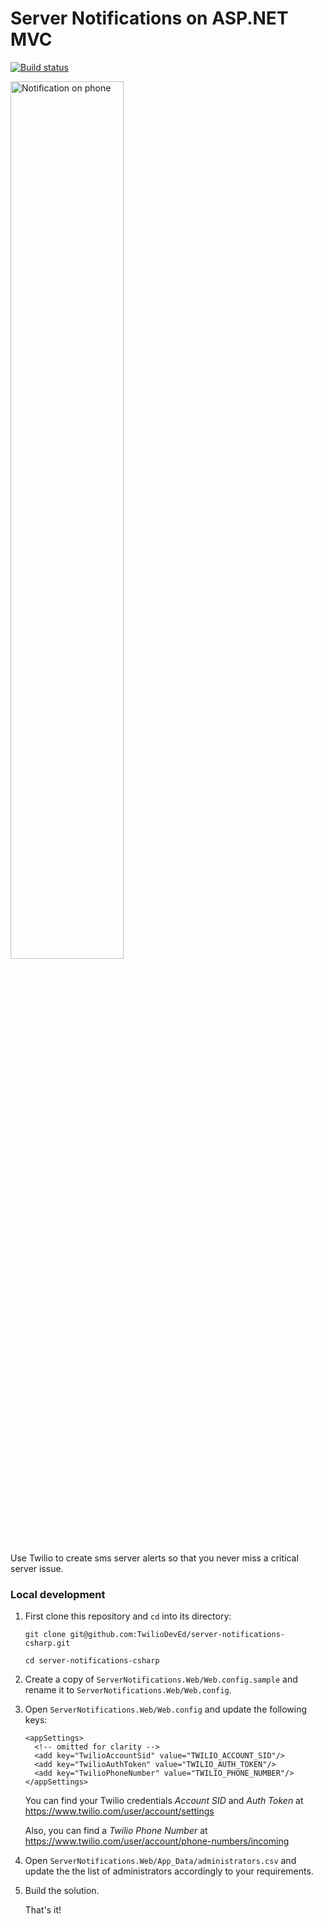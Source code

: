 # Server Notifications on ASP.NET MVC

[![Build
status](https://ci.appveyor.com/api/projects/status/s4edbvaqo9yv64o8/branch/master?svg=true)](https://ci.appveyor.com/project/acamino/server-notifications-csharp/branch/master)

<a href="https://raw.github.com/TwilioDevEd/server-notifications-csharp/master/notification.png"
   target="_blank">
  <img src="https://raw.github.com/TwilioDevEd/server-notifications-csharp/master/notification.png"
       alt="Notification on phone" width="60%" />
</a>

Use Twilio to create sms server alerts so that you never miss a critical server
issue.

### Local development

1. First clone this repository and `cd` into its directory:
   ```
   git clone git@github.com:TwilioDevEd/server-notifications-csharp.git

   cd server-notifications-csharp
   ```

2. Create a copy of `ServerNotifications.Web/Web.config.sample` and rename it to
   `ServerNotifications.Web/Web.config`.

3. Open `ServerNotifications.Web/Web.config` and update the following keys:
   ```
   <appSettings>
     <!-- omitted for clarity -->
     <add key="TwilioAccountSid" value="TWILIO_ACCOUNT_SID"/>
     <add key="TwilioAuthToken" value="TWILIO_AUTH_TOKEN"/>
     <add key="TwilioPhoneNumber" value="TWILIO_PHONE_NUMBER"/>
   </appSettings>
   ```

   You can find your Twilio credentials _Account SID_ and _Auth Token_ at
   https://www.twilio.com/user/account/settings

   Also, you can find a _Twilio Phone Number_ at
   https://www.twilio.com/user/account/phone-numbers/incoming

4. Open `ServerNotifications.Web/App_Data/administrators.csv` and update the the
   list of administrators accordingly to your requirements.

5. Build the solution.

   That's it!

